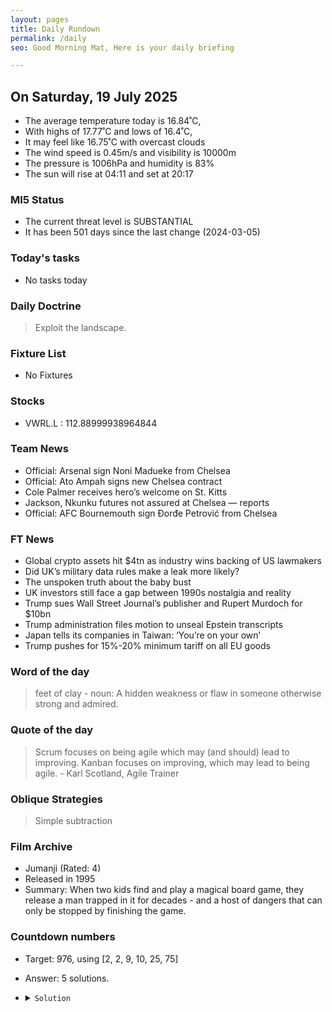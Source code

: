 ```yaml
---
layout: pages
title: Daily Rundown
permalink: /daily
seo: Good Morning Mat, Here is your daily briefing

---
```


<!-- weather_marker starts -->
## On Saturday, 19 July 2025

- The average temperature today is 16.84˚C,
- With highs of 17.77˚C and lows of 16.4˚C,
- It may feel like 16.75˚C with overcast clouds
- The wind speed is 0.45m/s and visibility is 10000m
- The pressure is 1006hPa and humidity is 83%
- The sun will rise at 04:11 and set at 20:17

<!-- weather_marker ends -->

### MI5 Status
<!-- threat_marker starts -->
- The current threat level is <span class="highlighter">SUBSTANTIAL</span>
- It has been 501 days since the last change (2024-03-05)

<!-- threat_marker ends -->

### Today's tasks
<!-- task_marker starts -->
- No tasks today
<!-- task_marker ends -->

### Daily Doctrine
<!-- doctrine_marker starts -->
> Exploit the landscape.
<!-- doctrine_marker ends -->

### Fixture List

<!-- fixture_marker starts -->
- No Fixtures
<!-- fixture_marker ends -->

### Stocks

<!-- stocks_marker starts -->

- VWRL.L : 112.88999938964844 

<!-- stocks_marker ends -->

### Team News
<!-- news_marker starts -->

- Official: Arsenal sign Noni Madueke from Chelsea
- Official: Ato Ampah signs new Chelsea contract
- Cole Palmer receives hero’s welcome on St. Kitts
- Jackson, Nkunku futures not assured at Chelsea — reports
- Official: AFC Bournemouth sign Đorđe Petrović from Chelsea

<!-- news_marker ends -->

### FT News

<!-- ftnews_marker starts -->

- Global crypto assets hit $4tn as industry wins backing of US lawmakers
- Did UK’s military data rules make a leak more likely?
- The unspoken truth about the baby bust
- UK investors still face a gap between 1990s nostalgia and reality
- Trump sues Wall Street Journal’s publisher and Rupert Murdoch for $10bn
- Trump administration files motion to unseal Epstein transcripts
- Japan tells its companies in Taiwan: ‘You’re on your own’
- Trump pushes for 15%-20% minimum tariff on all EU goods

<!-- ftnews_marker ends -->

### Word of the day

<!-- word_marker starts -->

 > feet of clay - noun: A hidden weakness or flaw in someone otherwise strong and admired.

<!-- word_marker ends -->

### Quote of the day
<!-- quote_marker starts -->

> Scrum focuses on being agile which may (and should) lead to improving. Kanban focuses on improving, which may lead to being agile. - Karl Scotland, Agile Trainer

<!-- quote_marker ends -->

### Oblique Strategies
<!-- eno_marker starts -->
> Simple subtraction

<!-- eno_marker ends -->

### Film Archive

<!-- film_marker starts -->
- Jumanji (Rated: 4)
- Released in 1995
- Summary: When two kids find and play a magical board game, they release a man trapped in it for decades - and a host of dangers that can only be stopped by finishing the game.
<!-- film_marker ends -->

### Countdown numbers
<!-- game_marker starts -->

- Target: 976, using [2, 2, 9, 10, 25, 75]
- Answer: 5 solutions.

- <details><summary><code>Solution</code></summary>

  Solution: ( ( 25 + 10 - 9 ) x 75 + 2 ) / 2

   </details>

<!-- game_marker ends -->
